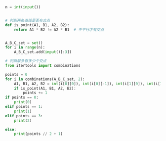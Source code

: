
<BlogInfo id="1156" title="32.牛妹的黑白线" author="白日梦想猿" pv=0 read_times=0 pre_cost_time="0分26秒" category="算法" tag_list="['算法']" create_time="2022.03.25 10:00:03" update_time="2022.03.25 10:28:46" />

```python
n = int(input())


# 判断两条直线是否有交点
def is_point(A1, B1, A2, B2):
    return A1 * B2 != A2 * B1  # 不平行才有交点


A_B_C_set = set()
for i in range(n):
    A_B_C_set.add(input()[:3])

# 判断最多有多少个交点
from itertools import combinations

points = 0
for i in combinations(A_B_C_set, 2):
    A1, B1, A2, B2 = int(i[0][0]), int(i[0][-1]), int(i[1][0]), int(i[1][-1])
    if is_point(A1, B1, A2, B2):
        points += 1
if points == 0:
    print(0)
elif points == 1:
    print(1)
elif points == 3:
    print(2)

else:
    print(points // 2 + 1)

```

